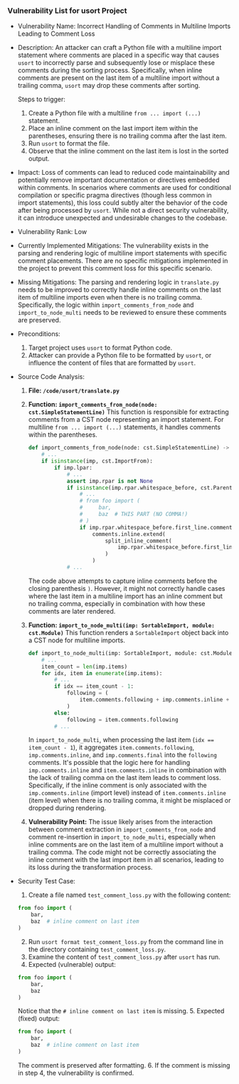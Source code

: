 ### Vulnerability List for usort Project

* Vulnerability Name: Incorrect Handling of Comments in Multiline Imports Leading to Comment Loss

* Description:
    An attacker can craft a Python file with a multiline import statement where comments are placed in a specific way that causes `usort` to incorrectly parse and subsequently lose or misplace these comments during the sorting process. Specifically, when inline comments are present on the last item of a multiline import without a trailing comma, `usort` may drop these comments after sorting.

    Steps to trigger:
    1. Create a Python file with a multiline `from ... import (...)` statement.
    2. Place an inline comment on the last import item within the parentheses, ensuring there is no trailing comma after the last item.
    3. Run `usort` to format the file.
    4. Observe that the inline comment on the last item is lost in the sorted output.

* Impact:
    Loss of comments can lead to reduced code maintainability and potentially remove important documentation or directives embedded within comments. In scenarios where comments are used for conditional compilation or specific pragma directives (though less common in import statements), this loss could subtly alter the behavior of the code after being processed by `usort`. While not a direct security vulnerability, it can introduce unexpected and undesirable changes to the codebase.

* Vulnerability Rank: Low

* Currently Implemented Mitigations:
    The vulnerability exists in the parsing and rendering logic of multiline import statements with specific comment placements. There are no specific mitigations implemented in the project to prevent this comment loss for this specific scenario.

* Missing Mitigations:
    The parsing and rendering logic in `translate.py` needs to be improved to correctly handle inline comments on the last item of multiline imports even when there is no trailing comma. Specifically, the logic within `import_comments_from_node` and `import_to_node_multi` needs to be reviewed to ensure these comments are preserved.

* Preconditions:
    1. Target project uses `usort` to format Python code.
    2. Attacker can provide a Python file to be formatted by `usort`, or influence the content of files that are formatted by `usort`.

* Source Code Analysis:
    1. **File: `/code/usort/translate.py`**

    2. **Function: `import_comments_from_node(node: cst.SimpleStatementLine)`**
        This function is responsible for extracting comments from a CST node representing an import statement. For multiline `from ... import (...)` statements, it handles comments within the parentheses.

        ```python
        def import_comments_from_node(node: cst.SimpleStatementLine) -> ImportComments:
            # ...
            if isinstance(imp, cst.ImportFrom):
                if imp.lpar:
                    # ...
                    assert imp.rpar is not None
                    if isinstance(imp.rpar.whitespace_before, cst.ParenthesizedWhitespace):
                        # ...
                        # from foo import (
                        #     bar,
                        #     baz  # THIS PART (NO COMMA!)
                        # )
                        if imp.rpar.whitespace_before.first_line.comment:
                            comments.inline.extend(
                                split_inline_comment(
                                    imp.rpar.whitespace_before.first_line.comment.value
                                )
                            )
                    # ...
        ```
        The code above attempts to capture inline comments before the closing parenthesis `)`. However, it might not correctly handle cases where the last item in a multiline import has an inline comment but no trailing comma, especially in combination with how these comments are later rendered.

    3. **Function: `import_to_node_multi(imp: SortableImport, module: cst.Module)`**
        This function renders a `SortableImport` object back into a CST node for multiline imports.

        ```python
        def import_to_node_multi(imp: SortableImport, module: cst.Module) -> cst.BaseStatement:
            # ...
            item_count = len(imp.items)
            for idx, item in enumerate(imp.items):
                # ...
                if idx == item_count - 1:
                    following = (
                        item.comments.following + imp.comments.inline + imp.comments.final
                    )
                else:
                    following = item.comments.following
                # ...
        ```
        In `import_to_node_multi`, when processing the last item (`idx == item_count - 1`), it aggregates `item.comments.following`, `imp.comments.inline`, and `imp.comments.final` into the `following` comments. It's possible that the logic here for handling `imp.comments.inline` and `item.comments.inline` in combination with the lack of trailing comma on the last item leads to comment loss. Specifically, if the inline comment is only associated with the `imp.comments.inline` (import level) instead of `item.comments.inline` (item level) when there is no trailing comma, it might be misplaced or dropped during rendering.

    4. **Vulnerability Point:** The issue likely arises from the interaction between comment extraction in `import_comments_from_node` and comment re-insertion in `import_to_node_multi`, especially when inline comments are on the last item of a multiline import without a trailing comma. The code might not be correctly associating the inline comment with the last import item in all scenarios, leading to its loss during the transformation process.

* Security Test Case:
    1. Create a file named `test_comment_loss.py` with the following content:
    ```python
    from foo import (
        bar,
        baz  # inline comment on last item
    )
    ```
    2. Run `usort format test_comment_loss.py` from the command line in the directory containing `test_comment_loss.py`.
    3. Examine the content of `test_comment_loss.py` after `usort` has run.
    4. Expected (vulnerable) output:
    ```python
    from foo import (
        bar,
        baz
    )
    ```
    Notice that the `# inline comment on last item` is missing.
    5. Expected (fixed) output:
    ```python
    from foo import (
        bar,
        baz  # inline comment on last item
    )
    ```
    The comment is preserved after formatting.
    6. If the comment is missing in step 4, the vulnerability is confirmed.
